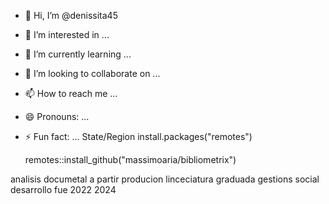 - 👋 Hi, I’m @denissita45
- 👀 I’m interested in ...
- 🌱 I’m currently learning ...
- 💞️ I’m looking to collaborate on ...
- 📫 How to reach me ...
- 😄 Pronouns: ...
- ⚡ Fun fact: ...
State/Region
install.packages("remotes")         

   remotes::install_github("massimoaria/bibliometrix")

analisis documetal a partir producion linceciatura graduada gestions social desarrollo fue 2022 2024

<!---
denissita45/denissita45 is a ✨ special ✨ repository because its `README.md` (this file) appears on your GitHub profile.
You can click the Preview link to take a look at your changes.
--->

